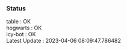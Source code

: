 ### Status


table : OK  
hogwarts : OK  
icy-bot : OK  
Latest Update : 2023-04-06 08:09:47.786482
